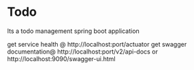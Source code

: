 # Todo
Its a todo management spring boot application

get service health @  http://localhost:port/actuator
get swagger documentation@  http://localhost:port/v2/api-docs or http://localhost:9090/swagger-ui.html
